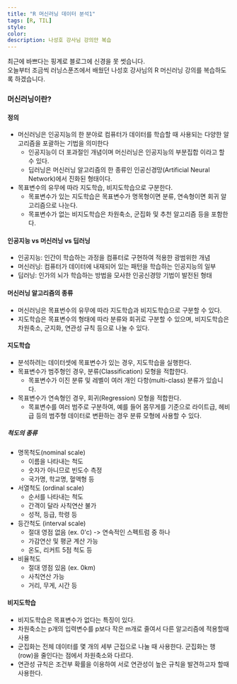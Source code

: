 ```yaml
---
title: "R 머신러닝 데이터 분석1"
tags: [R, TIL]
style:
color:
description: 나성호 강사님 강의안 복습
---
```

최근에 바쁘다는 핑계로 블로그에 신경을 못 썻습니다. <br/>
오늘부터 조금씩 러닝스푼즈에서 배웠던 나성호 강사님의 R 머신러닝 강의를 복습하도록 하겠습니다.

### 머신러닝이란?

#### 정의
- 머신러닝은 인공지능의 한 분야로 컴퓨터가 데이터를 학습할 때 사용되는 다양한 알고리즘을 포괄하는 기법을 의미한다
   - 인공지능이 더 포과절인 개념이며 머신러닝은 인공지능의 부분집합 이라고 할 수 있다.
   - 딥러닝은 머신러닝 알고리즘의 한 종류인 인공신경망(Artificial Neural Network)에서 진화된 형태이다.
- 목표변수의 유무에 따라 지도학습, 비지도학습으로 구분한다.
   - 목표변수가 있는 지도학습은 목표변수가 명목형이면 분류, 연속형이면 회귀 알고리즘으로 나눈다.
   - 목표변수가 없는 비지도학습은 차원축소, 군집화 및 추천 알고리즘 등을 포함한다.

#### 인공지능 vs 머신러닝 vs 딥러닝
- 인공지능: 인간이 학습하는 과정을 컴퓨터로 구현하여 적용한 광범위한 개념
- 머신러닝: 컴퓨터가 데이터에 내재되어 있는 패턴을 학습하는 인공지능의 일부
- 딥러닝: 인가의 뇌가 학습하는 방법을 모사한 인공신경망 기법이 발전된 형태

#### 머신러닝 알고리즘의 종류
- 머신러닝은 목표번수의 유무에 따라 지도학습과 비지도학습으로 구분할 수 있다.
- 지도학습은 목표변수의 형태에 따라 분류와 회귀로 구분할 수 있으며, 비지도학습은 차원축소, 군지화, 연관성 규칙 등으로 나눌 수 있다.

#### 지도학습
- 분석하려는 데이터셋에 목표변수가 있는 경우, 지도학습을 실행한다.
- 목표변수가 범주형인 경우, 분류(Classification) 모형을 적합한다.
  - 목표변수가 이진 분류 및 레벨이 여러 개인 다항(multi-class) 분류가 있습니다.
- 목표변수가 연속형인 경우, 회귀(Regression) 모형을 적합한다.
   - 목표변수를 여러 범주로 구분하여, 예를 들어 몸무게를 기준으로 라이트급, 헤비급 등의 범주형 데이터로 변환하는 경우 분류 모형에 사용할 수 있다.

##### 척도의 종류
- 명목척도(nominal scale) 
   - 이름을 나타내는 척도
   - 숫자가 아니므로 빈도수 측정
   - 국가명, 학교명, 혈액형 등
- 서열척도 (ordinal scale)
   - 순서를 나타내는 척도
   - 간격이 달라 사칙연산 불가
   - 성적, 등급, 학령 등
- 등간척도 (interval scale)
   - 절대 영점 없음 (ex. 0'c) -> 연속적인 스펙트럼 중 하나
   - 가감연산 및 평균 계산 가능
   - 온도, 리커트 5점 척도 등
- 비율척도
   - 절대 영점 있음 (ex. 0km)
   - 사칙연산 가능
   - 거리, 무게, 시간 등

#### 비지도학습
- 비지도학습은 목표변수가 없다는 특징이 있다.
- 차원축소는 p개의 입력변수를 p보다 작은 m개로 줄여서 다른 알고리즘에 적용할때 사용
- 군집화는 전체 데이터를 몇 개의 세부 근접으로 나눌 때 사용한다. 군집화는 행(row)을 줄인다는 점에서 차원축소와 다르다.
- 연관성 규칙은 조건부 확률을 이용하여 서로 연관성이 높은 규칙을 발견하고자 할때 사용한다. 